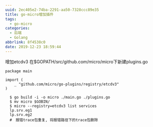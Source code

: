 ```yaml
---
uuid: 2ec405e2-74ba-2291-aa50-7328ccc89e35
title: go-micro增加插件
tags:
  - go-micro
categories:
  - 后端
  - Golang
abbrlink: 8f4538c0
date: 2019-12-23 18:59:44
---
```

增加etcdv3
在$GOPATH/src/github.com/micro/micro下新建plugins.go
```golang
package main

import (
    _ "github.com/micro/go-plugins/registry/etcdv3"
)
```
```shell script
  $ go build -i -o micro ./main.go ./plugins.go
  $ mv micro $GOBIN/
  $ micro --registry=etcdv3 list services
  lp.srv.eg1
  lp.srv.eg2 
  #　报错trace包重复, 将报错路径下的trace包删除
```
